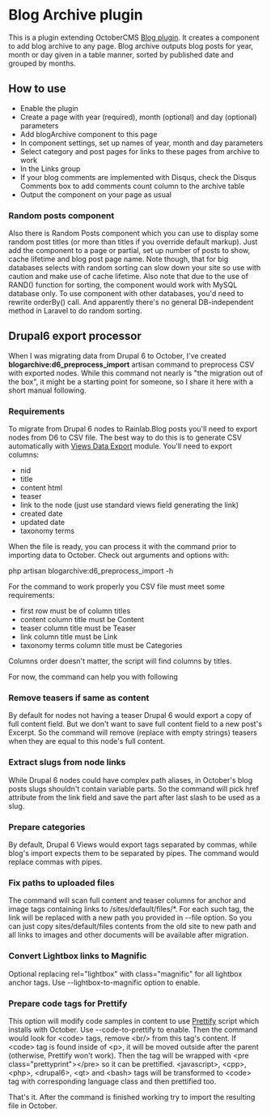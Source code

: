 # Blog Archive plugin

This is a plugin extending OctoberCMS [Blog plugin](http://octobercms.com/plugin/rainlab-blog).
It creates a component to add blog archive to any page. Blog archive outputs blog posts for year, month or day given
in a table manner, sorted by published date and grouped by months.

## How to use

* Enable the plugin
* Create a page with year (required), month (optional) and day (optional) parameters
* Add blogArchive component to this page
* In component settings, set up names of year, month and day parameters
* Select category and post pages for links to these pages from archive to work
* In the Links group
* If your blog comments are implemented with Disqus, check the Disqus Comments box to add comments count column to the archive table
* Output the component on your page as usual

### Random posts component

Also there is Random Posts component which you can use to display some random post titles (or more than titles if you override default markup). 
Just add the component to a page or partial, set up number of posts to show, cache lifetime and blog post page name.
Note though, that for big databases selects with random sorting can slow down your site so use with caution and make use of cache lifetime.
Also note that due to the use of RAND() function for sorting, the component would work with MySQL database only. 
To use component with other databases, you'd need to rewrite orderBy() call. 
And apparently there's no general DB-independent method in Laravel to do random sorting.

## Drupal6 export processor

When I was migrating data from Drupal 6 to October, I've created **blogarchive:d6_preprocess_import** artisan command to preprocess CSV with exported nodes. 
While this command not nearly is "the migration out of the box", it might be a starting point for someone, so I share it here with a short manual following.

### Requirements

To migrate from Drupal 6 nodes to Rainlab.Blog posts you'll need to export nodes from D6 to CSV file. 
The best way to do this is to generate CSV automatically with [Views Data Export](http://https://www.drupal.org/project/views_data_export) module. 
You'll need to export columns:

* nid
* title
* content html
* teaser
* link to the node (just use standard views field generating the link)
* created date
* updated date
* taxonomy terms

When the file is ready, you can process it with the command prior to importing data to October. Check out arguments and options with:

php artisan blogarchive:d6_preprocess_import -h

For the command to work properly you CSV file must meet some requirements:

* first row must be of column titles
* content column title must be Content
* teaser column title must be Teaser
* link column title must be Link
* taxonomy terms column title must be Categories

Columns order doesn't matter, the script will find columns by titles.

For now, the command can help you with following

### Remove teasers if same as content

By default for nodes not having a teaser Drupal 6 would export a copy of full content field. But we don't want to save full content field to a new post's Excerpt.
So the command will remove (replace with empty strings) teasers when they are equal to this node's full content.
 
### Extract slugs from node links

While Drupal 6 nodes could have complex path aliases, in October's blog posts slugs shouldn't contain variable parts. So the command will pick href attribute from 
the link field and save the part after last slash to be used as a slug.

### Prepare categories

By default, Drupal 6 Views would export tags separated by commas, while blog's import expects them to be separated by pipes. The command would replace commas with pipes.

### Fix paths to uploaded files
 
The command will scan full content and teaser columns for anchor and image tags containing links to /sites/default/files/\*. 
For each such tag, the link will be replaced with a new path you provided in --file option. So you can just copy sites/default/files contents 
from the old site to new path and all links to images and other documents will be available after migration.

### Convert Lightbox links to Magnific

Optional replacing rel="lightbox" with class="magnific" for all lightbox anchor tags. Use --lightbox-to-magnific option to enable.

### Prepare code tags for Prettify

This option will modify code samples in content to use [Prettify](https://github.com/google/code-prettify) script which installs with October. 
Use --code-to-prettify to enable. Then the command would look for &lt;code&gt; tags, remove &lt;br/&gt; from this tag's content. 
If &lt;code&gt; tag is found inside of &lt;p&gt;, it will be moved outside after the parent (otherwise, Prettify won't work).
Then the tag will be wrapped with &lt;pre class="prettyprint"&gt;&lt;/pre&gt; so it can be prettified.
&lt;javascript&gt;, &lt;cpp&gt;, &lt;php&gt;, &lt;drupal6&gt;, &lt;qt&gt; and &lt;bash&gt; tags will be transformed to &lt;code&gt; tag with corresponding language class and then prettified too. 

That's it. After the command is finished working try to import the resulting file in October.


